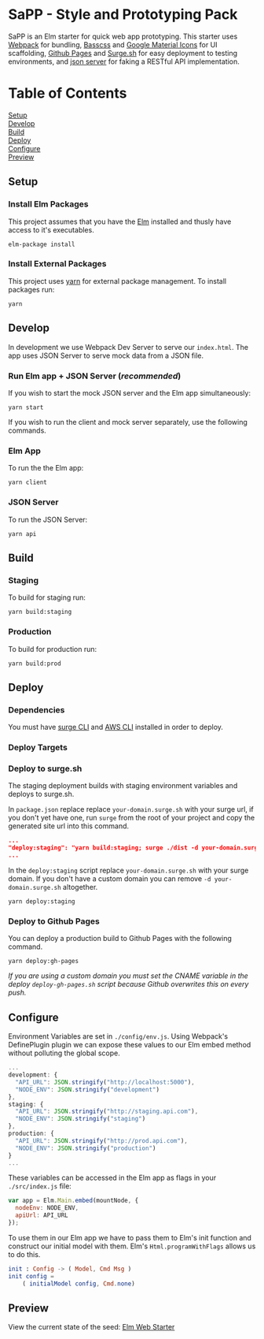 SaPP - Style and Prototyping Pack
=======

SaPP is an Elm starter for quick web app prototyping. This starter uses [Webpack](https://webpack.js.org/) for bundling, [Basscss](http://basscss.com/) and [Google Material Icons](https://material.io/icons/) for UI scaffolding, [Github Pages](https://pages.github.com/) and [Surge.sh](http://surge.sh/) for easy deployment to testing environments, and [json server](https://github.com/typicode/json-server) for faking a RESTful API implementation.

# Table of Contents
[Setup](#setup)  
[Develop](#develop)  
[Build](#build)  
[Deploy](#deploy)  
[Configure](#configure)  
[Preview](#preview)

## Setup
### Install Elm Packages
This project assumes that you have the [Elm](http://elm-lang.org/) installed and thusly have access to it's executables.
```
elm-package install
```

### Install External Packages
This project uses [yarn](https://yarnpkg.com/en/) for external package management. To install packages run:
```
yarn
```

## Develop
In development we use Webpack Dev Server to serve our `index.html`. The app uses JSON Server to serve mock data from a JSON file.

### Run Elm app + JSON Server (*recommended*)
If you wish to start the mock JSON server and the Elm app simultaneously:
```
yarn start
```

If you wish to run the client and mock server separately, use the following commands.

### Elm App
To run the the Elm app:
```
yarn client
```

### JSON Server
To run the JSON Server:
```
yarn api
```

## Build
### Staging
To build for staging run:  
```
yarn build:staging
```

### Production
To build for production run:   
```
yarn build:prod
```

## Deploy
### Dependencies
You must have [surge CLI](https://surge.sh/) and [AWS CLI](http://docs.aws.amazon.com/cli/latest/userguide/installing.html) installed in order to deploy.

### Deploy Targets




### Deploy to surge.sh
The staging deployment builds with staging environment variables
and deploys to surge.sh.

In `package.json` replace replace `your-domain.surge.sh` with your surge url,
if you don't yet have one, run `surge` from the root of your project and copy
the generated site url into this command.

```json
...
"deploy:staging": "yarn build:staging; surge ./dist -d your-domain.surge.sh"
...
```

In the `deploy:staging` script replace `your-domain.surge.sh` with your surge domain. If you don't have a custom domain you can remove `-d your-domain.surge.sh` altogether.

```
yarn deploy:staging
```

### Deploy to Github Pages
You can deploy a production build to Github Pages with the following command.

```
yarn deploy:gh-pages
```
*If you are using a custom domain you must set the CNAME variable in the deploy
`deploy-gh-pages.sh` script because Github overwrites this on every push.*

## Configure
Environment Variables are set in `./config/env.js`. Using Webpack's DefinePlugin plugin we can expose these values to our Elm embed method without polluting the global scope.
```javascript
...
development: {
  "API_URL": JSON.stringify("http://localhost:5000"),
  "NODE_ENV": JSON.stringify("development")
},
staging: {
  "API_URL": JSON.stringify("http://staging.api.com"),
  "NODE_ENV": JSON.stringify("staging")
},
production: {
  "API_URL": JSON.stringify("http://prod.api.com"),
  "NODE_ENV": JSON.stringify("production")
}
...
```
These variables can be accessed in the Elm app as flags in your `./src/index.js` file:

```javascript
var app = Elm.Main.embed(mountNode, {
  nodeEnv: NODE_ENV,
  apiUrl: API_URL
});
```
To use them in our Elm app we have to pass them to Elm's init function and
construct our initial model with them. Elm's `Html.programWithFlags` allows us
to do this.

```elm
init : Config -> ( Model, Cmd Msg )
init config =
    ( initialModel config, Cmd.none)
```

## Preview

View the current state of the seed:
[Elm Web Starter](http://elm-web-starter.surge.sh/)
